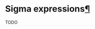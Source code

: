 <h1 id="sigma">Sigma expressions<a class="headerlink" href="#sigma" title="Permanent link">&para;</a></h1>

TODO

